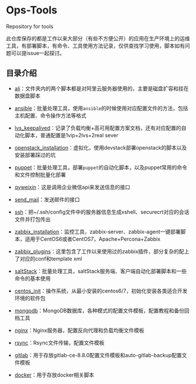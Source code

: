 # Ops-Tools

Repository for tools

此仓库保存的都是工作以来大部分（有些不方便公开）的应用在生产环境上的运维工具，有部署脚本，有命令、工具使用方法记录，仅供查找学习使用，脚本如有问题可以提issue一起探讨。


## 目录介绍

-  [ali](https://github.com/Polaris0112/Ops-Tools/tree/master/ali)：文件夹内的两个脚本都是对阿里云服务器使用的，主要是磁盘扩容和挂在数据盘脚本

-  [ansible](https://github.com/Polaris0112/Ops-Tools/tree/master/ansible)：批量处理工具，使用`ansible`的时候使用对应配置文件的方法，包括主机配置、命令操作方法等格式

-  [lvs_keepalived](https://github.com/Polaris0112/Ops-Tools/tree/master/lvs_keepalived)：记录了负载均衡+高可用配置方案文档，还有对应配置的自动化脚本，普通配置是1vip+2lvs+2real sever

-  [openstack_installation](https://github.com/Polaris0112/Ops-Tools/tree/master/openstack_installation)：虚拟化，使用devstack部署openstack的脚本以及安装部署踩过的坑

-  [puppet](https://github.com/Polaris0112/Ops-Tools/tree/master/puppet)：批量处理工具，部署`puppet`的自动化脚本，以及puppet常用的命令和文件控制批量化部署

-  [qyweixin](https://github.com/Polaris0112/Ops-Tools/tree/master/qyweixin)：这是调用企业微信api来发送信息的接口

-  [send_mail](https://github.com/Polaris0112/Ops-Tools/tree/master/send_email)：发送邮件的接口

-  [ssh](https://github.com/Polaris0112/Ops-Tools/tree/master/ssh)：把~/.ssh/config文件中的服务器信息生成xshell、securecrt对应的会话文件并打包传出

-  [zabbix_installation](https://github.com/Polaris0112/Ops-Tools/tree/master/zabbix_installation)：监控工具，zabbix-server、zabbix-agent一键部署脚本，适用于CentOS6或者CentOS7，Apache+Percona+Zabbix

-  [zabbix_plugins](https://github.com/Polaris0112/Ops-Tools/tree/master/zabbix_plugins)：这里包含了工作以来使用过的zabbix插件，部分复杂的配上了对应的conf和template xml

-  [saltStack](https://github.com/Polaris0112/Ops-Tools/tree/master/saltStack)：批量处理工具，saltStack服务端、客户端自动化部署脚本和一些命令的基本使用

-  [centos_init](https://github.com/Polaris0112/Ops-Tools/tree/master/centos_init)：操作系统，从最小安装的centos6/7，初始化安装各类适合开发环境的软件包

-  [mongodb](https://github.com/Polaris0112/Ops-Tools/tree/master/mongodb)：MongoDB数据库，各种模式的配置文件模板，配置教程和备份回档工具

-  [nginx](https://github.com/Polaris0112/Ops-Tools/tree/master/nginx)：Nginx服务器，配置反向代理和负载均衡文件模板

-  [rsync](https://github.com/Polaris0112/Ops-Tools/tree/master/rsync)：Rsync文件传输，配置文件模板

-  [gitlab](https://github.com/Polaris0112/Ops-Tools/tree/master/gitlab)：用于存放gitlab-ce-8.8.0配置文件模板和auto-gitlab-backup配置文件模板

-  [docker](https://github.com/Polaris0112/Ops-Tools/tree/master/docker)：用于存放docker相关脚本

